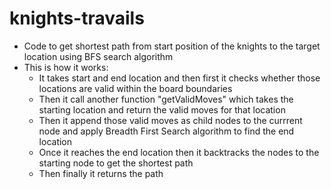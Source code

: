 # knights-travails

- Code to get shortest path from start position of the knights to the target location using BFS search algorithm
- This is how it works:
  - It takes start and end location and then first it checks whether those locations are valid within the board boundaries
  - Then it call another function "getValidMoves" which takes the starting location and return the valid moves for that location
  - Then it append those valid moves as child nodes to the currrent node and apply Breadth First Search algorithm to find the end location
  - Once it reaches the end location then it backtracks the nodes to the starting node to get the shortest path
  - Then finally it returns the path
